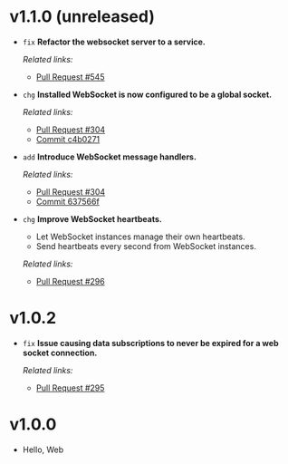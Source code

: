 # v1.1.0 (unreleased)

  * `fix` **Refactor the websocket server to a service.**

    *Related links:*
    - [Pull Request #545][pr-545]

  * `chg` **Installed WebSocket is now configured to be a global socket.**

    *Related links:*
    - [Pull Request #304][pr-304]
    - [Commit c4b0271][c4b0271]

  * `add` **Introduce WebSocket message handlers.**

    *Related links:*
    - [Pull Request #304][pr-304]
    - [Commit 637566f][637566f]

  * `chg` **Improve WebSocket heartbeats.**
    - Let WebSocket instances manage their own heartbeats.
    - Send heartbeats every second from WebSocket instances.

    *Related links:*
    - [Pull Request #296][pr-296]

[pr-545]: https://github.com/pakyow/pakyow/pull/545
[pr-304]: https://github.com/pakyow/pakyow/pull/304
[pr-296]: https://github.com/pakyow/pakyow/pull/296
[c4b0271]: https://github.com/pakyow/pakyow/commit/c4b02716363a098a2367a255b04edf0dfe1fb6f5
[637566f]: https://github.com/pakyow/pakyow/commit/637566f207e6ddda1689412ef29303ffe2767f9f

# v1.0.2

  * `fix` **Issue causing data subscriptions to never be expired for a web socket connection.**

    *Related links:*
    - [Pull Request #295][pr-295]

[pr-295]: https://github.com/pakyow/pakyow/pull/295

# v1.0.0

  * Hello, Web
